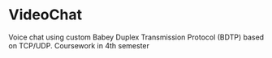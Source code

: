 # VideoChat
Voice chat using custom Babey Duplex Transmission Protocol (BDTP) based on TCP/UDP. Сoursework in 4th semester
